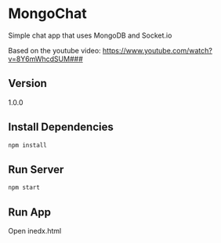 # MongoChat

Simple chat app that uses MongoDB and Socket.io

Based on the youtube video: https://www.youtube.com/watch?v=8Y6mWhcdSUM### 
## Version
1.0.0

## Install Dependencies
```bash
npm install 
```

## Run Server
```bash
npm start
```

## Run App
Open inedx.html
